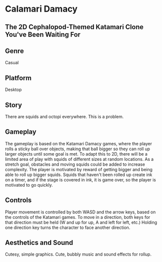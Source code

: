 # Calamari Damacy

## The 2D Cephalopod-Themed Katamari Clone You've Been Waiting For

## Genre
Casual

## Platform
Desktop

## Story
There are squids and octopi everywhere. This is a problem.

## Gameplay
The gameplay is based on the Katamari Damacy games, where the player rolls a sticky ball over objects, making that ball bigger so they can roll up larger objects until some goal is met. To adapt this to 2D, there will be a limited area of play with squids of different sizes at random locations. As a stretch goal, obstacles and moving squids could be added to increase complexity. The player is motivated by reward of getting bigger and being able to roll up bigger squids. Squids that haven't been rolled up create ink on a timer, and if the stage is covered in ink, it is game over, so the player is motivated to go quickly. 

## Controls
Player movement is controlled by both WASD and the arrow keys, based on the controls of the Katamari games. To move in a direction, both keys for that direction must be held (W and up for up, A and left for left, etc.) Holding one direction key turns the character to face another direction.

## Aesthetics and Sound
Cutesy, simple graphics. Cute, bubbly music and sound effects for rollup. 

